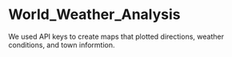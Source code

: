 # World_Weather_Analysis
We used API keys to create maps that plotted directions, weather conditions, and town informtion. 
